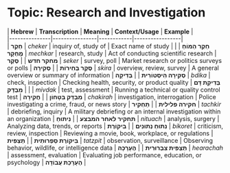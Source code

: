 # Topic: Research and Investigation

| **Hebrew** | **Transcription** | **Meaning** | **Context/Usage** | **Example** |  
|---------------|----------------|------------|-----------------|  
| **חֵקֶר** | *cheker* | inquiry of, study of | Exact name of study | **חֵקֶר הַמּוֹחַ** |
| **מֶחְקָר** | *mechkar* | research, study | Act of conducting scientific research | **מחקר חדש** |
| **סֶקֶר** | *seker* | survey, poll | Market research or politics surveys or polls | **סֶקֶר בְּחִירוֹת** |
| **סְקִירָה** | *skira* | overview, review, survey | A general overview or summary of information | **סְקִירָה הִיסְטוֹרִית** |
| **בְּדִיקָה** | *bdika* | check, inspection | Checking health, security, or product quality | **בְּדִיקַת דָּם** |
| **מִבְדָּק** | *mivdak* | test, assessment | Running a technical or quality control test | **מִבְדָּק בִּטָּחוֹן** |
| **חֲקִירָה** | *chakirah* | investigation, interrogation | Police investigating a crime, fraud, or news story | **חקירה פלילית** |
| **תַּחְקִיר** | *tachkir* | debriefing, inquiry | A military debriefing or an internal investigation within an organization | **תחקיר לאחר המבצע** |
| **נִיתּוּחַ** | *nituach* | analysis, surgery | Analyzing data, trends, or reports | **נִתּוּחַ נְתוּנִים** |
| **בִּיקּוֹרֶת** | *bikoret* | criticism, review, inspection | Reviewing a movie, book, workplace, or regulations | **בִּיקּוֹרֶת סַפְרוּתִית** |
| **תַּצְפִּית** | *tatzpit* | observation, surveillance | Observing behavior, wildlife, or intelligence data | **תַּצְפִּית צִבְרוּרִית** |
| **הֶעָרָכָה** | *hearachah* | assessment, evaluation | Evaluating job performance, education, or psychology | **הֶעָרָכַת עֲבוֹדָה** |
